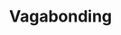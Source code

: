 ---
title: "Vagabonding"
bookCover: "/assets/book-covers/vagabonding.jpg"
slug: "vagabonding"
bookAuthor: "Rolf Potts"
rating: 10
done: false
tags: []
summary: false
detailedNotes: false
amazonLink: ""

---
